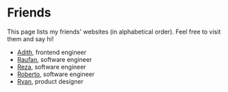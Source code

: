 # Friends

This page lists my friends' websites (in alphabetical order). 
Feel free to visit them and say hi!

- [Adith](adith.vercel.app), frontend engineer
- [Raufan](https://www.muhraufan.com/), software engineer
- [Reza](reza.nurfachmi.com), software engineer
- [Roberto](https://robertotambunan.id/), software engineer
- [Ryan](https://www.baghaskoro.my.id/), product designer 